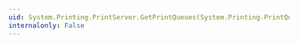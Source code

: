 ```yaml
---
uid: System.Printing.PrintServer.GetPrintQueues(System.Printing.PrintQueueIndexedProperty[],System.Printing.EnumeratedPrintQueueTypes[])
internalonly: False
---
```

